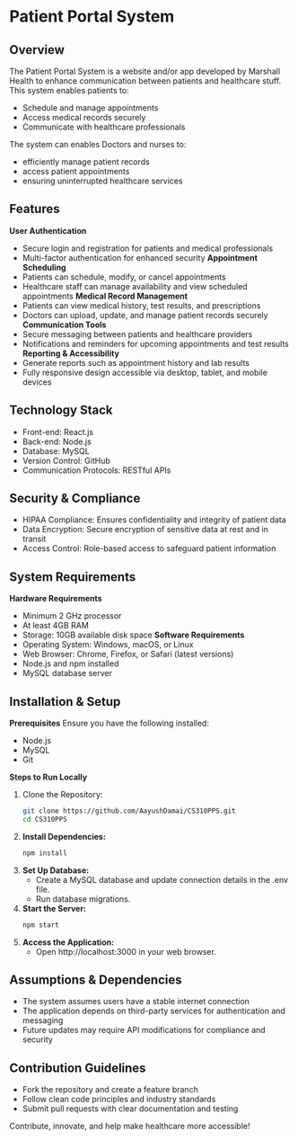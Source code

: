 # Patient Portal System

## Overview
The Patient Portal System is a website and/or app developed by Marshall Health to enhance communication between patients and healthcare stuff. This system enables patients to:
- Schedule and manage appointments
- Access medical records securely
- Communicate with healthcare professionals

The system can enables Doctors and nurses to:
- efficiently manage patient records
- access patient appointments
- ensuring uninterrupted healthcare services

## Features
**User Authentication**
- Secure login and registration for patients and medical professionals
- Multi-factor authentication for enhanced security
**Appointment Scheduling**
- Patients can schedule, modify, or cancel appointments
- Healthcare staff can manage availability and view scheduled appointments
**Medical Record Management**
- Patients can view medical history, test results, and prescriptions
- Doctors can upload, update, and manage patient records securely
**Communication Tools**
- Secure messaging between patients and healthcare providers
- Notifications and reminders for upcoming appointments and test results
**Reporting & Accessibility**
- Generate reports such as appointment history and lab results
- Fully responsive design accessible via desktop, tablet, and mobile devices

## Technology Stack
- Front-end: React.js
- Back-end: Node.js
- Database: MySQL
- Version Control: GitHub
- Communication Protocols: RESTful APIs

## Security & Compliance
- HIPAA Compliance: Ensures confidentiality and integrity of patient data
- Data Encryption: Secure encryption of sensitive data at rest and in transit
- Access Control: Role-based access to safeguard patient information

## System Requirements
**Hardware Requirements**
- Minimum 2 GHz processor
- At least 4GB RAM
- Storage: 10GB available disk space
**Software Requirements**
- Operating System: Windows, macOS, or Linux
- Web Browser: Chrome, Firefox, or Safari (latest versions)
- Node.js and npm installed
- MySQL database server

## Installation & Setup
**Prerequisites**
Ensure you have the following installed:
- Node.js
- MySQL
- Git

**Steps to Run Locally**
1.	Clone the Repository:
    ```bash
    git clone https://github.com/AayushDamai/CS310PPS.git
    cd CS310PPS
    ```
3.	**Install Dependencies:**
    ```bash
    npm install
    ```
4.	**Set Up Database:**
    - Create a MySQL database and update connection details in the .env file.
    - Run database migrations.
5.	**Start the Server:**
    ```bash
    npm start
    ```
6.	**Access the Application:**
    - Open http://localhost:3000 in your web browser.

## Assumptions & Dependencies
- The system assumes users have a stable internet connection
- The application depends on third-party services for authentication and messaging
- Future updates may require API modifications for compliance and security

## Contribution Guidelines
- Fork the repository and create a feature branch
- Follow clean code principles and industry standards
- Submit pull requests with clear documentation and testing

Contribute, innovate, and help make healthcare more accessible!

